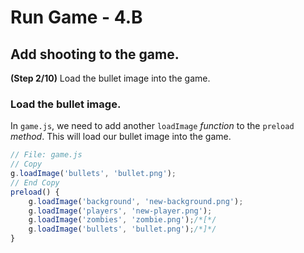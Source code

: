 # Run Game - 4.B

## Add shooting to the game.

**(Step 2/10)** Load the bullet image into the game.

### Load the bullet image.

In `game.js`, we need to add another `loadImage` _function_ to the `preload` _method_. This will load our bullet image into the game.

``` javascript
// File: game.js
// Copy
g.loadImage('bullets', 'bullet.png');
// End Copy
preload() {
	g.loadImage('background', 'new-background.png');
	g.loadImage('players', 'new-player.png');
	g.loadImage('zombies', 'zombie.png');/*[*/
	g.loadImage('bullets', 'bullet.png');/*]*/
}
```
